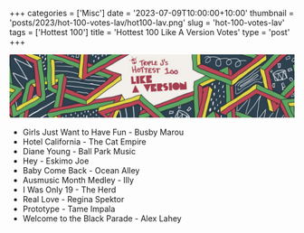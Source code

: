 +++
categories = ['Misc']
date = '2023-07-09T10:00:00+10:00'
thumbnail = 'posts/2023/hot-100-votes-lav/hot100-lav.png'
slug = 'hot-100-votes-lav'
tags = ['Hottest 100']
title = 'Hottest 100 Like A Version Votes'
type = 'post'
+++

![hot100](hot100-lav.png)

* Girls Just Want to Have Fun - Busby Marou
* Hotel California - The Cat Empire
* Diane Young - Ball Park Music
* Hey - Eskimo Joe
* Baby Come Back - Ocean Alley
* Ausmusic Month Medley - Illy
* I Was Only 19 - The Herd
* Real Love - Regina Spektor
* Prototype - Tame Impala
* Welcome to the Black Parade - Alex Lahey